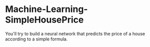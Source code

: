 # Machine-Learning-SimpleHousePrice
You'll try to build a neural network that predicts the price of a house according to a simple formula.
